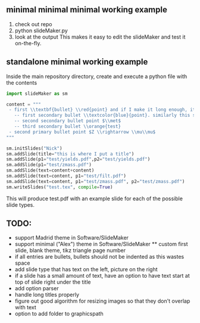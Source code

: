 ## minimal minimal minimal working example
1) check out repo
2) python slideMaker.py
3) look at the output
This makes it easy to edit the slideMaker and test it on-the-fly.

## standalone minimal working example
Inside the main repository directory, create and execute a python file with the contents
```python
import slideMaker as sm

content = """
 - first \\textbf{bullet} \\red{point} and if I make it long enough, it should wrap to the next line
   -- first secondary bullet \\textcolor{blue}{point}. similarly this should wrap to the next line given enough length
   -- second secondary bullet point $\\met$
   -- third secondary bullet \\orange{test}
 - second primary bullet point $Z \\rightarrow \\mu\\mu$
"""

sm.initSlides("Nick")
sm.addSlide(title="this is where I put a title")
sm.addSlide(p1="test/yields.pdf",p2="test/yields.pdf")
sm.addSlide(p1="test/zmass.pdf")
sm.addSlide(text=content+content)
sm.addSlide(text=content, p1="test/filt.pdf")
sm.addSlide(text=content, p1="test/zmass.pdf", p2="test/zmass.pdf")
sm.writeSlides("test.tex", compile=True)
```
This will produce test.pdf with an example slide for each of the possible slide types.


## TODO:
* support Madrid theme in Software/SlideMaker
* support minimal ("Alex") theme in Software/SlideMaker
    ** custom first slide, blank theme, tikz triangle page number
* if all entries are bullets, bullets should not be indented as this wastes space
* add slide type that has text on the left, picture on the right
* if a slide has a small amount of text, have an option to have text start at top of slide right under the title
* add option parser
* handle long titles properly
* figure out good algorithm for resizing images so that they don't overlap with text
* option to add folder to graphicspath
